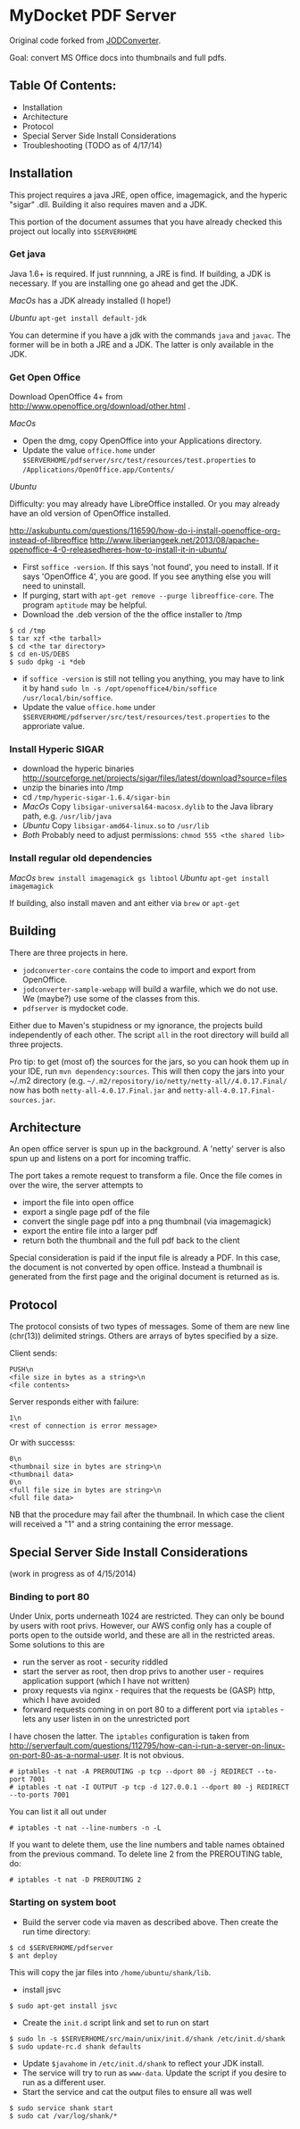 # MyDocket PDF Server

Original code forked from [JODConverter](https://github.com/mirkonasato/jodconverter).

Goal: convert MS Office docs into thumbnails and full pdfs.


## Table Of Contents:

* Installation
* Architecture
* Protocol
* Special Server Side Install Considerations
* Troubleshooting (TODO as of 4/17/14)


## Installation

This project requires a java JRE, open office, imagemagick, and the hyperic "sigar" .dll.  Building it also requires maven and a JDK.

This portion of the document assumes that you have already checked this project out locally into `$SERVERHOME`

### Get java

Java 1.6+ is required.  If just runnning, a JRE is find.  If building, a JDK is necessary.  If you are installing one go ahead and get the JDK.

*MacOs* has a JDK already installed (I hope!)

*Ubuntu* `apt-get install default-jdk`

You can determine if you have a jdk with the commands `java` and `javac`.  The former will be in both a JRE and a JDK.  The latter is only available in the JDK.

### Get Open Office

Download OpenOffice 4+ from http://www.openoffice.org/download/other.html .

*MacOs* 
 - Open the dmg, copy OpenOffice into your Applications directory.  
 - Update the value `office.home` under `$SERVERHOME/pdfserver/src/test/resources/test.properties` to `/Applications/OpenOffice.app/Contents/`

*Ubuntu*

Difficulty: you may already have LibreOffice installed. Or you may already have an old version of OpenOffice installed.

http://askubuntu.com/questions/116590/how-do-i-install-openoffice-org-instead-of-libreoffice
http://www.liberiangeek.net/2013/08/apache-openoffice-4-0-releasedheres-how-to-install-it-in-ubuntu/
 - First `soffice -version`.  If this says 'not found', you need to install. If it says 'OpenOffice 4', you are good.  If you see anything else you will need to uninstall.
 - If purging, start with `apt-get remove --purge libreoffice-core`.  The program `aptitude` may be helpful.
 - Download the .deb version of the the office installer to /tmp
```
$ cd /tmp
$ tar xzf <the tarball>
$ cd <the tar directory>
$ cd en-US/DEBS
$ sudo dpkg -i *deb
```
 - if `soffice -version` is still not telling you anything, you may have to link it by hand `sudo ln -s /opt/openoffice4/bin/soffice /usr/local/bin/soffice`.
 - Update the value `office.home` under `$SERVERHOME/pdfserver/src/test/resources/test.properties` to the approriate value.

### Install Hyperic SIGAR
 - download the hyperic binaries http://sourceforge.net/projects/sigar/files/latest/download?source=files
 - unzip the binaries into /tmp
 - cd `/tmp/hyperic-sigar-1.6.4/sigar-bin`
 - *MacOs* Copy `libsigar-universal64-macosx.dylib` to the Java library path, e.g. `/usr/lib/java`
 - *Ubuntu* Copy `libsigar-amd64-linux.so` to `/usr/lib`
 - *Both* Probably need to adjust permissions: `chmod 555 <the shared lib>`

### Install regular old dependencies
*MacOs* `brew install imagemagick gs libtool`
*Ubuntu* `apt-get install imagemagick`

If building, also install maven and ant either via `brew` or `apt-get`

## Building

There are three projects in here.  
- `jodconverter-core` contains the code to import and export from OpenOffice.  
- `jodconverter-sample-webapp` will build a warfile, which we do not use.  We (maybe?) use some of the classes from this.
- `pdfserver` is mydocket code.  

Either due to Maven's stupidness or my ignorance, the projects build independently of each other.  The script `all` in the root directory will build all three projects.

Pro tip: to get (most of)  the sources for the jars, so you can hook them up in your IDE, run `mvn dependency:sources`.  This will then copy the jars into your ~/.m2 directory (e.g. `~/.m2/repository/io/netty/netty-all//4.0.17.Final/` now has both `netty-all-4.0.17.Final.jar` and `netty-all-4.0.17.Final-sources.jar`.

## Architecture

An open office server is spun up in the background.  A 'netty' server is also spun up and listens on a port for incoming traffic.

The port takes a remote request to transform a file.  Once the file comes in over the wire, the server attempts to
- import the file into open office
- export a single page pdf of the file
- convert the single page pdf into a png thumbnail (via imagemagick)
- export the entire file into a larger pdf
- return both the thumbnail and the full pdf back to the client

Special consideration is paid if the input file is already a PDF.  In this case, the document is not converted by open office.  Instead a thumbnail is generated from the first page and the original document is returned as is.

## Protocol

The protocol consists of two types of messages. Some of them are new line (chr(13)) delimited strings.  Others are arrays of bytes specified by a size.

Client sends:
```
PUSH\n
<file size in bytes as a string>\n
<file contents>
```

Server responds either with failure:
```
1\n
<rest of connection is error message>
```

Or with successs:
```
0\n
<thumbnail size in bytes are string>\n
<thumbnail data>
0\n
<full file size in bytes are string>\n
<full file data>
```

NB that the procedure may fail after the thumbnail.  In which case the client will received a "1" and a string containing the error message.

## Special Server Side Install Considerations

(work in progress as of 4/15/2014)

### Binding to port 80
Under Unix, ports underneath 1024 are restricted.  They can only be bound by users with root privs. However, our AWS config only has a couple of ports open to the outside world, and these are all in the restricted areas.  Some solutions to this are

- run the server as root - security riddled
- start the server as root, then drop privs to another user - requires application support (which I have not written)
- proxy requests via nginx - requires that the requests be (GASP) http, which I have avoided
- forward requests coming in on port 80 to a different port via `iptables` - lets any user listen in on the unrestricted port

I have chosen the latter.  The `iptables` configuration is taken from http://serverfault.com/questions/112795/how-can-i-run-a-server-on-linux-on-port-80-as-a-normal-user.  It is not obvious.

```
# iptables -t nat -A PREROUTING -p tcp --dport 80 -j REDIRECT --to-port 7001
# iptables -t nat -I OUTPUT -p tcp -d 127.0.0.1 --dport 80 -j REDIRECT --to-ports 7001
```

You can list it all out under

```
# iptables -t nat --line-numbers -n -L
```

If you want to delete them, use the line numbers and table names obtained from the previous command.  To delete line 2 from the PREROUTING table, do:
```
# iptables -t nat -D PREROUTING 2
```

### Starting on system boot

- Build the server code via maven as described above.  Then create the run time directory:

```
$ cd $SERVERHOME/pdfserver
$ ant deploy
```

This will copy the jar files into `/home/ubuntu/shank/lib`.

- install jsvc

```
$ sudo apt-get install jsvc
```

- Create the `init.d` script link and set to run on start

```
$ sudo ln -s $SERVERHOME/src/main/unix/init.d/shank /etc/init.d/shank
$ sudo update-rc.d shank defaults
```

- Update `$javahome` in `/etc/init.d/shank` to reflect your JDK install.
- The service will try to run as `www-data`.  Update the script if you desire to run as a different user.
- Start the service and cat the output files to ensure all was well
```
$ sudo service shank start
$ sudo cat /var/log/shank/*
```
